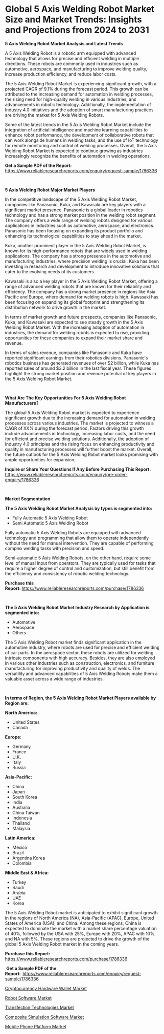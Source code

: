 <p><h1>Global 5 Axis Welding Robot Market Size and Market Trends: Insights and Projections from 2024 to 2031</h1></p><p><strong>5 Axis Welding Robot Market Analysis and Latest Trends</strong></p>
<p><p>A 5 Axis Welding Robot is a robotic arm equipped with advanced technology that allows for precise and efficient welding in multiple directions. These robots are commonly used in industries such as automotive, aerospace, and manufacturing to improve welding quality, increase production efficiency, and reduce labor costs.</p><p>The 5 Axis Welding Robot Market is experiencing significant growth, with a projected CAGR of 9.1% during the forecast period. This growth can be attributed to the increasing demand for automation in welding processes, the rising need for high-quality welding in various industries, and advancements in robotic technology. Additionally, the implementation of Industry 4.0 initiatives and the adoption of smart manufacturing practices are driving the market for 5 Axis Welding Robots.</p><p>Some of the latest trends in the 5 Axis Welding Robot Market include the integration of artificial intelligence and machine learning capabilities to enhance robot performance, the development of collaborative robots that can work alongside humans in welding tasks, and the use of IoT technology for remote monitoring and control of welding processes. Overall, the 5 Axis Welding Robot Market is expected to continue growing as industries increasingly recognize the benefits of automation in welding operations.</p></p>
<p><strong>Get a Sample PDF of the Report:&nbsp;</strong> <a href="https://www.reliableresearchreports.com/enquiry/request-sample/1786336">https://www.reliableresearchreports.com/enquiry/request-sample/1786336</a></p>
<p>&nbsp;</p>
<p><strong>5 Axis Welding Robot Major Market Players</strong></p>
<p><p>In the competitive landscape of the 5 Axis Welding Robot Market, companies like Panasonic, Kuka, and Kawasaki are key players with a significant market presence. Panasonic is a global leader in robotics technology and has a strong market position in the welding robot segment. The company offers a wide range of welding robots designed for various applications in industries such as automotive, aerospace, and electronics. Panasonic has been focusing on expanding its product portfolio and enhancing its technological capabilities to stay ahead in the market.</p><p>Kuka, another prominent player in the 5 Axis Welding Robot Market, is known for its high-performance robots that are widely used in welding applications. The company has a strong presence in the automotive and manufacturing industries, where precision welding is crucial. Kuka has been investing in research and development to introduce innovative solutions that cater to the evolving needs of its customers.</p><p>Kawasaki is also a key player in the 5 Axis Welding Robot Market, offering a range of advanced welding robots that are known for their reliability and efficiency. The company has a strong market presence in regions like Asia Pacific and Europe, where demand for welding robots is high. Kawasaki has been focusing on expanding its global footprint and strengthening its distribution network to drive growth in the market.</p><p>In terms of market growth and future prospects, companies like Panasonic, Kuka, and Kawasaki are expected to see steady growth in the 5 Axis Welding Robot Market. With the increasing adoption of automation in industries, the demand for welding robots is expected to rise, providing opportunities for these companies to expand their market share and revenue. </p><p>In terms of sales revenue, companies like Panasonic and Kuka have reported significant earnings from their robotics divisions. Panasonic's robotics business has generated revenues of over $2 billion, while Kuka has reported sales of around $3.2 billion in the last fiscal year. These figures highlight the strong market position and revenue potential of key players in the 5 Axis Welding Robot Market.</p></p>
<p>&nbsp;</p>
<p><strong>What Are The Key Opportunities For 5 Axis Welding Robot Manufacturers?</strong></p>
<p><p>The global 5 Axis Welding Robot market is expected to experience significant growth due to the increasing demand for automation in welding processes across various industries. The market is projected to witness a CAGR of XX% during the forecast period. Factors driving this growth include advancements in technology, increasing labor costs, and the need for efficient and precise welding solutions. Additionally, the adoption of Industry 4.0 principles and the rising focus on enhancing productivity and quality in manufacturing processes will further boost the market. Overall, the future outlook for the 5 Axis Welding Robot market looks promising with ample opportunities for expansion.</p></p>
<p><strong>Inquire or Share Your Questions If Any Before Purchasing This Report:</strong> <a href="https://www.reliableresearchreports.com/enquiry/pre-order-enquiry/1786336">https://www.reliableresearchreports.com/enquiry/pre-order-enquiry/1786336</a></p>
<p>&nbsp;</p>
<p><strong>Market Segmentation</strong></p>
<p><strong>The 5 Axis Welding Robot Market Analysis by types is segmented into:</strong></p>
<p><ul><li>Fully Automatic 5 Axis Welding Robot</li><li>Semi Automatic 5 Axis Welding Robot</li></ul></p>
<p><p>Fully automatic 5 Axis Welding Robots are equipped with advanced technology and programming that allow them to operate independently without the need for manual intervention. They are capable of performing complex welding tasks with precision and speed.</p><p>Semi-automatic 5 Axis Welding Robots, on the other hand, require some level of manual input from operators. They are typically used for tasks that require a higher degree of control and customization, but still benefit from the efficiency and consistency of robotic welding technology.</p></p>
<p><strong>Purchase this Report:&nbsp;</strong><a href="https://www.reliableresearchreports.com/purchase/1786336">https://www.reliableresearchreports.com/purchase/1786336</a></p>
<p>&nbsp;</p>
<p><strong>The 5 Axis Welding Robot Market Industry Research by Application is segmented into:</strong></p>
<p><ul><li>Automotive</li><li>Aerospace</li><li>Others</li></ul></p>
<p><p>The 5 Axis Welding Robot market finds significant application in the automotive industry, where robots are used for precise and efficient welding of car parts. In the aerospace sector, these robots are utilized for welding intricate components with high accuracy. Besides, they are also employed in various other industries such as construction, electronics, and furniture manufacturing for improving productivity and quality of welds. The versatility and advanced capabilities of 5 Axis Welding Robots make them a valuable asset across a wide range of industries.</p></p>
<p>&nbsp;</p>
<p><strong>In terms of Region, the 5 Axis Welding Robot Market Players available by Region are:</strong></p>
<p>
    <p> <strong> North America: </strong>
        <ul>
            <li>United States</li>
            <li>Canada</li>
        </ul>
        </p> 
    <p> <strong> Europe: </strong>
        <ul>
            <li>Germany</li>
            <li>France</li>
            <li>U.K.</li>
            <li>Italy</li>
            <li>Russia</li>
        </ul>
        </p> 
    <p> <strong> Asia-Pacific: </strong>
        <ul>
            <li>China</li>
            <li>Japan</li>
            <li>South Korea</li>
            <li>India</li>
            <li>Australia</li>
            <li>China Taiwan</li>
            <li>Indonesia</li>
            <li>Thailand</li>
            <li>Malaysia</li>
        </ul>
        </p> 
    <p> <strong> Latin America: </strong>
        <ul>
            <li>Mexico</li>
            <li>Brazil</li>
            <li>Argentina Korea</li>
            <li>Colombia</li>
        </ul>
        </p> 
    <p> <strong> Middle East & Africa: </strong>
        <ul>
            <li>Turkey</li>
            <li>Saudi</li>
            <li>Arabia</li>
            <li>UAE</li>
            <li>Korea</li>
        </ul>
    </p>
    </p>
<p><p>The 5 Axis Welding Robot market is anticipated to exhibit significant growth in the regions of North America (NA), Asia-Pacific (APAC), Europe, United States of America (USA), and China. Among these regions, China is expected to dominate the market with a market share percentage valuation of 40%, followed by the USA with 25%, Europe with 20%, APAC with 10%, and NA with 5%. These regions are projected to drive the growth of the global 5 Axis Welding Robot market in the coming years.</p></p>
<p><strong>Purchase this Report: </strong><a href="https://www.reliableresearchreports.com/purchase/1786336">https://www.reliableresearchreports.com/purchase/1786336</a></p>
<p>&nbsp;<strong>Get a Sample PDF of the Report:&nbsp;&nbsp;</strong><a href="https://www.reliableresearchreports.com/enquiry/request-sample/1786336">https://www.reliableresearchreports.com/enquiry/request-sample/1786336</a></p>
<p><strong></strong></p>
<p><p><a href="https://medium.com/@jeremybates83/decoding-cryptocurrency-hardware-wallet-market-metrics-market-share-trends-and-growth-patterns-0b63b75af9fd">Cryptocurrency Hardware Wallet Market</a></p><p><a href="https://medium.com/@catherinemartinez15/robot-software-market-size-market-outlook-and-market-forecast-2024-to-2031-5bf5f7f8509d">Robot Software Market</a></p><p><a href="https://medium.com/@kcekkboop72786/transfection-technologies-market-competitive-analysis-market-trends-and-forecast-to-2031-428e206a6975">Transfection Technologies Market</a></p><p><a href="https://medium.com/@catherinemartinez15/analyzing-composite-simulation-software-market-global-industry-perspective-and-forecast-2024-to-54955558e77b">Composite Simulation Software Market</a></p><p><a href="https://medium.com/@ruthmorales25/decoding-mobile-phone-platform-market-metrics-market-share-trends-and-growth-patterns-05d9d1cc91ed">Mobile Phone Platform Market</a></p></p>